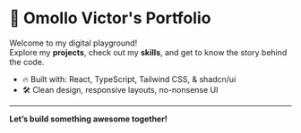 
# 🚀 Omollo Victor's Portfolio

Welcome to my digital playground!  
Explore my **projects**, check out my **skills**, and get to know the story behind the code.

- 🔥 Built with: React, TypeScript, Tailwind CSS, & shadcn/ui
- 🛠️ Clean design, responsive layouts, no-nonsense UI

---

**Let’s build something awesome together!**
 
